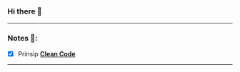 ### Hi there 👋
___
### Notes 📝:
- [X] Prinsip [**Clean Code**](https://github.com/dropbugs/notes/blob/main/CleanCode.md)
___

